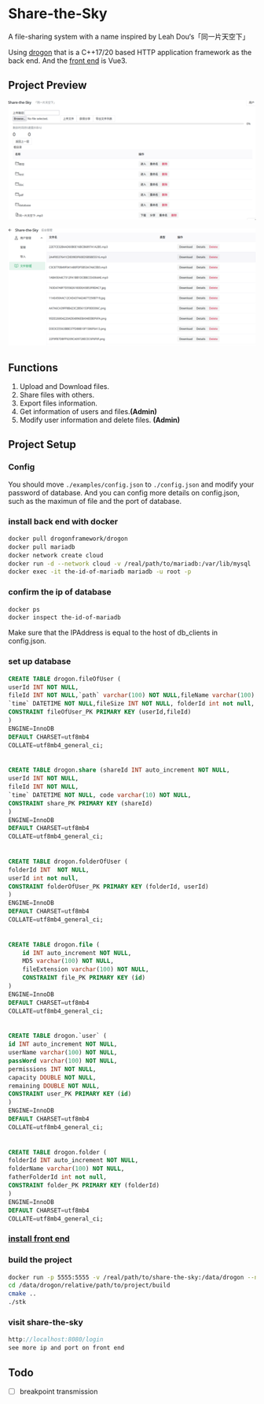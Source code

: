 # Share-the-Sky
A file-sharing system with a name inspired by Leah Dou‘s「同一片天空下」

Using [drogon](https://github.com/drogonframework/drogon) that is a C++17/20 based HTTP application framework as the back end. And the [front end](https://github.com/wang29a/Share-the-Sky-frontend) is Vue3.

## Project Preview
![Home](./examples/home.png)

![Background Management](./examples/Background%20management.png)

## Functions
1. Upload and Download files.
2. Share files with others.
3. Export files information.
4. Get information of users and files.**(Admin)**
5. Modify user information and delete files. **(Admin)**

## Project Setup
### Config
You should move `./examples/config.json` to `./config.json` and modify your password of database.
And you can config more details on config.json, such as the maximun of file and the port of database.
   
### install back end with docker
```sh
docker pull drogonframework/drogon
docker pull mariadb
docker network create cloud
docker run -d --network cloud -v /real/path/to/mariadb:/var/lib/mysql  -e MYSQL_ROOT_PASSWORD=your-password -it -p 3306:3306 mariadb:latest
docker exec -it the-id-of-mariadb mariadb -u root -p
```
### confirm the ip of database
```sh
docker ps
docker inspect the-id-of-mariadb
```
Make sure that the IPAddress is equal to the host of db_clients in config.json.
### set up database
```sql
CREATE TABLE drogon.fileOfUser (
userId INT NOT NULL,
fileId INT NOT NULL,`path` varchar(100) NOT NULL,fileName varchar(100) NOT NULL,
`time` DATETIME NOT NULL,fileSize INT NOT NULL, folderId int not null,
CONSTRAINT fileOfUser_PK PRIMARY KEY (userId,fileId)
)
ENGINE=InnoDB
DEFAULT CHARSET=utf8mb4
COLLATE=utf8mb4_general_ci;


CREATE TABLE drogon.share (shareId INT auto_increment NOT NULL,
userId INT NOT NULL,
fileId INT NOT NULL,
`time` DATETIME NOT NULL, code varchar(10) NOT NULL,
CONSTRAINT share_PK PRIMARY KEY (shareId)
)
ENGINE=InnoDB
DEFAULT CHARSET=utf8mb4
COLLATE=utf8mb4_general_ci;


CREATE TABLE drogon.folderOfUser (
folderId INT  NOT NULL,
userId int not null,
CONSTRAINT folderOfUser_PK PRIMARY KEY (folderId, userId)
)
ENGINE=InnoDB
DEFAULT CHARSET=utf8mb4
COLLATE=utf8mb4_general_ci;


CREATE TABLE drogon.file (
    id INT auto_increment NOT NULL,
    MD5 varchar(100) NOT NULL,
    fileExtension varchar(100) NOT NULL,
    CONSTRAINT file_PK PRIMARY KEY (id)
)
ENGINE=InnoDB
DEFAULT CHARSET=utf8mb4
COLLATE=utf8mb4_general_ci;


CREATE TABLE drogon.`user` (
id INT auto_increment NOT NULL,
userName varchar(100) NOT NULL,
passWord varchar(100) NOT NULL,
permissions INT NOT NULL,
capacity DOUBLE NOT NULL,
remaining DOUBLE NOT NULL,
CONSTRAINT user_PK PRIMARY KEY (id)
)
ENGINE=InnoDB
DEFAULT CHARSET=utf8mb4
COLLATE=utf8mb4_general_ci;


CREATE TABLE drogon.folder (
folderId INT auto_increment NOT NULL,
folderName varchar(100) NOT NULL,
fatherFolderId int not null,
CONSTRAINT folder_PK PRIMARY KEY (folderId)
)
ENGINE=InnoDB
DEFAULT CHARSET=utf8mb4
COLLATE=utf8mb4_general_ci;
```
### [install front end](https://github.com/wang29a/Share-the-Sky-frontend)
### build the project 
```sh
docker run -p 5555:5555 -v /real/path/to/share-the-sky:/data/drogon --network cloud -it drogonframework/drogon
cd /data/drogon/relative/path/to/project/build
cmake ..
./stk
```
### visit share-the-sky
```js
http://localhost:8080/login
see more ip and port on front end
```
## Todo
- [ ] breakpoint transmission
   

